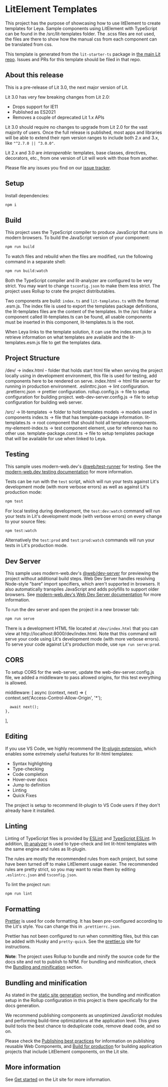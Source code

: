 # LitElement Templates

This project has the purpose of showcasing how to use litElement to create templates for Leya.
Sample components using LitElement with TypeScript can be found in the /src/lit-templates folder.
The .scss files are not used, the files are there to show how the manual css from each component can be translated from css.

This template is generated from the `lit-starter-ts` package in [the main Lit
repo](https://github.com/lit/lit). Issues and PRs for this template should be filed in that repo.

## About this release

This is a pre-release of Lit 3.0, the next major version of Lit.

Lit 3.0 has very few breaking changes from Lit 2.0:

- Drops support for IE11
- Published as ES2021
- Removes a couple of deprecated Lit 1.x APIs

Lit 3.0 should require no changes to upgrade from Lit 2.0 for the vast majority of users. Once the full release is published, most apps and libraries will be able to extend their npm version ranges to include both 2.x and 3.x, like `"^2.7.0 || ^3.0.0"`.

Lit 2.x and 3.0 are _interoperable_: templates, base classes, directives, decorators, etc., from one version of Lit will work with those from another.

Please file any issues you find on our [issue tracker](https://github.com/lit/lit/issues).

## Setup

Install dependencies:

```bash
npm i
```

## Build

This project uses the TypeScript compiler to produce JavaScript that runs in modern browsers.
To build the JavaScript version of your component:

```bash
npm run build
```

To watch files and rebuild when the files are modified, run the following command in a separate shell:

```bash
npm run build:watch
```

Both the TypeScript compiler and lit-analyzer are configured to be very strict. You may want to change `tsconfig.json` to make them less strict.
The project uses Rollup to crate the project distributables.

Two components are build:
`index.ts` and `lit-templates.ts` with the format .esm.js. The index file is used to export the templates package definitions, the lit-templates files are the content of the templates.
In the /src folder a component called lit-templates.ts can be found, all usable components must be inserted in this component, lit-templates.ts is the root.

When Leya links to the template solution, it can use the index.esm.js to retrieve information on what templates are available and the lit-templates.esm.js file to get the templates data.

## Project Structure

/dev/ -> index.html - folder that holds start html file when serving the project locally using in development environment, this file is used for testing, add components here to be rendered on serve.
index.html -> html file server for running in production environment.
.eslinttrc.json -> lint configuration.
.prettierrc.json -> prettier configuration.
rollup.config.js -> file to setup configuration for building project.
web-dev-server.config.js -> file to setup configuration for building web server.

/src/ ->
    lit-templates -> folder to hold templates
    models -> models used in components
    index.ts -> file that has template-package information.
    lit-templates.ts -> root component that should hold all template components.
    my-element-index.ts -> test component element, use for reference has no other use.
    template-package.const.ts -> file to setup templates package that will be available for use when linked to Leya.

## Testing

This sample uses modern-web.dev's
[@web/test-runner](https://www.npmjs.com/package/@web/test-runner) for testing. See the
[modern-web.dev testing documentation](https://modern-web.dev/docs/test-runner/overview) for
more information.

Tests can be run with the `test` script, which will run your tests against Lit's development mode (with more verbose errors) as well as against Lit's production mode:

```bash
npm test
```

For local testing during development, the `test:dev:watch` command will run your tests in Lit's development mode (with verbose errors) on every change to your source files:

```bash
npm test:watch
```

Alternatively the `test:prod` and `test:prod:watch` commands will run your tests in Lit's production mode.

## Dev Server

This sample uses modern-web.dev's [@web/dev-server](https://www.npmjs.com/package/@web/dev-server) for previewing the project without additional build steps. Web Dev Server handles resolving Node-style "bare" import specifiers, which aren't supported in browsers. It also automatically transpiles JavaScript and adds polyfills to support older browsers. See [modern-web.dev's Web Dev Server documentation](https://modern-web.dev/docs/dev-server/overview/) for more information.

To run the dev server and open the project in a new browser tab:

```bash
npm run serve
```

There is a development HTML file located at `/dev/index.html` that you can view at http://localhost:8000/dev/index.html. Note that this command will serve your code using Lit's development mode (with more verbose errors). To serve your code against Lit's production mode, use `npm run serve:prod`.

## CORS

To setup CORS for the web-server, update the web-dev-server.config.js file, we added a middleware to pass allowed origins, for this test everything is allowed.

  middleware: [
    async (context, next) => {      
      context.set('Access-Control-Allow-Origin', '*');            
      
      await next();
    },
  ],


## Editing

If you use VS Code, we highly recommend the [lit-plugin extension](https://marketplace.visualstudio.com/items?itemName=runem.lit-plugin), which enables some extremely useful features for lit-html templates:

- Syntax highlighting
- Type-checking
- Code completion
- Hover-over docs
- Jump to definition
- Linting
- Quick Fixes

The project is setup to recommend lit-plugin to VS Code users if they don't already have it installed.

## Linting

Linting of TypeScript files is provided by [ESLint](eslint.org) and [TypeScript ESLint](https://github.com/typescript-eslint/typescript-eslint). In addition, [lit-analyzer](https://www.npmjs.com/package/lit-analyzer) is used to type-check and lint lit-html templates with the same engine and rules as lit-plugin.

The rules are mostly the recommended rules from each project, but some have been turned off to make LitElement usage easier. The recommended rules are pretty strict, so you may want to relax them by editing `.eslintrc.json` and `tsconfig.json`.

To lint the project run:

```bash
npm run lint
```

## Formatting

[Prettier](https://prettier.io/) is used for code formatting. It has been pre-configured according to the Lit's style. You can change this in `.prettierrc.json`.

Prettier has not been configured to run when committing files, but this can be added with Husky and `pretty-quick`. See the [prettier.io](https://prettier.io/) site for instructions.

**Note**: The project uses Rollup to bundle and minify the source code for the docs site and not to publish to NPM. For bundling and minification, check the [Bundling and minification](#bundling-and-minification) section.

## Bundling and minification

As stated in the [static site generation](#static-site) section, the bundling and minification setup in the Rollup configuration in this project is there specifically for the docs generation.

We recommend publishing components as unoptimized JavaScript modules and performing build-time optimizations at the application level. This gives build tools the best chance to deduplicate code, remove dead code, and so on.

Please check the [Publishing best practices](https://lit.dev/docs/tools/publishing/#publishing-best-practices) for information on publishing reusable Web Components, and [Build for production](https://lit.dev/docs/tools/production/) for building application projects that include LitElement components, on the Lit site.

## More information

See [Get started](https://lit.dev/docs/getting-started/) on the Lit site for more information.